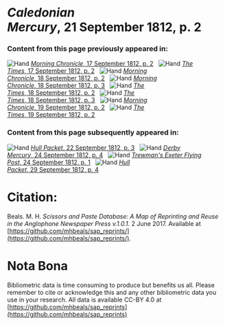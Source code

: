 # *Caledonian Mercury*, 21 September 1812, p. 2  
  
### Content from this page previously appeared in:  
![Hand](http://scissorsandpaste.net/wp-content/uploads/2017/06/smallhandpointer.png) [*Morning Chronicle*, 17 September 1812, p. 2](https://mhbeals.github.io/sap_html/Morning-Chronicle/Morning-Chronicle-17-September-1812-p-2)  
![Hand](http://scissorsandpaste.net/wp-content/uploads/2017/06/smallhandpointer.png) [*The Times*, 17 September 1812, p. 2](https://mhbeals.github.io/sap_html/The-Times/The-Times-17-September-1812-p-2)  
![Hand](http://scissorsandpaste.net/wp-content/uploads/2017/06/smallhandpointer.png) [*Morning Chronicle*, 18 September 1812, p. 2](https://mhbeals.github.io/sap_html/Morning-Chronicle/Morning-Chronicle-18-September-1812-p-2)  
![Hand](http://scissorsandpaste.net/wp-content/uploads/2017/06/smallhandpointer.png) [*Morning Chronicle*, 18 September 1812, p. 3](https://mhbeals.github.io/sap_html/Morning-Chronicle/Morning-Chronicle-18-September-1812-p-3)  
![Hand](http://scissorsandpaste.net/wp-content/uploads/2017/06/smallhandpointer.png) [*The Times*, 18 September 1812, p. 2](https://mhbeals.github.io/sap_html/The-Times/The-Times-18-September-1812-p-2)  
![Hand](http://scissorsandpaste.net/wp-content/uploads/2017/06/smallhandpointer.png) [*The Times*, 18 September 1812, p. 3](https://mhbeals.github.io/sap_html/The-Times/The-Times-18-September-1812-p-3)  
![Hand](http://scissorsandpaste.net/wp-content/uploads/2017/06/smallhandpointer.png) [*Morning Chronicle*, 19 September 1812, p. 2](https://mhbeals.github.io/sap_html/Morning-Chronicle/Morning-Chronicle-19-September-1812-p-2)  
![Hand](http://scissorsandpaste.net/wp-content/uploads/2017/06/smallhandpointer.png) [*The Times*, 19 September 1812, p. 2](https://mhbeals.github.io/sap_html/The-Times/The-Times-19-September-1812-p-2)  
  
### Content from this page subsequently appeared in:  
![Hand](http://scissorsandpaste.net/wp-content/uploads/2017/06/smallhandpointer.png) [*Hull Packet*, 22 September 1812, p. 3](https://mhbeals.github.io/sap_html/Hull-Packet/Hull-Packet-22-September-1812-p-3)  
![Hand](http://scissorsandpaste.net/wp-content/uploads/2017/06/smallhandpointer.png) [*Derby Mercury*, 24 September 1812, p. 4](https://mhbeals.github.io/sap_html/Derby-Mercury/Derby-Mercury-24-September-1812-p-4)  
![Hand](http://scissorsandpaste.net/wp-content/uploads/2017/06/smallhandpointer.png) [*Trewman's Exeter Flying Post*, 24 September 1812, p. 1](https://mhbeals.github.io/sap_html/Trewman's-Exeter-Flying-Post/Trewman's-Exeter-Flying-Post-24-September-1812-p-1)  
![Hand](http://scissorsandpaste.net/wp-content/uploads/2017/06/smallhandpointer.png) [*Hull Packet*, 29 September 1812, p. 4](https://mhbeals.github.io/sap_html/Hull-Packet/Hull-Packet-29-September-1812-p-4)  


# Citation: 

Beals. M. H. *Scissors and Paste Database: A Map of Reprinting and Reuse in the Anglophone Newspaper Press v.1.0.1.* 2 June 2017. Available at [https://github.com/mhbeals/sap_reprints/](https://github.com/mhbeals/sap_reprints/). 

# Nota Bona

Bibliometric data is time consuming to produce but benefits us all. Please remember to cite or acknowledge this and any other bibliometric data you use in your research. All data is available CC-BY 4.0 at [https://github.com/mhbeals/sap_reprints](https://github.com/mhbeals/sap_reprints)